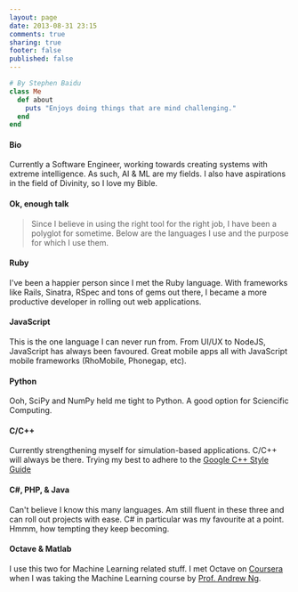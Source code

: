 ```yaml
---
layout: page
date: 2013-08-31 23:15
comments: true
sharing: true
footer: false
published: false
---
```


~~~ ruby
# By Stephen Baidu
class Me
  def about
    puts "Enjoys doing things that are mind challenging."
  end
end
~~~

#### Bio
Currently a Software Engineer, working towards creating systems with extreme intelligence. As such, AI & ML are my fields. I also have aspirations in the field of Divinity, so I love my Bible.

#### Ok, enough talk
>Since I believe in using the right tool for the right job, I have been a polyglot for sometime. Below are the languages I use and the purpose for which I use them.

#### Ruby
I've been a happier person since I met the Ruby language. With frameworks like Rails, Sinatra, RSpec and tons of gems out there, I became a more productive developer in rolling out web applications.

#### JavaScript
This is the one language I can never run from. From UI/UX to NodeJS, JavaScript has always been favoured. Great mobile apps all with JavaScript mobile frameworks (RhoMobile, Phonegap, etc).

#### Python
Ooh, SciPy and NumPy held me tight to Python. A good option for Sciencific Computing.

#### C/C++
Currently strengthening myself for simulation-based applications. C/C++ will always be there. Trying my best to adhere to the [Google C++ Style Guide](http://google-styleguide.googlecode.com/svn/trunk/cppguide.xml)

#### C#, PHP, & Java
Can't believe I know this many languages. Am still fluent in these three and can roll out projects with ease. C# in particular was my favourite at a point. Hmmm, how tempting they keep becoming.

#### Octave & Matlab
I use this two for Machine Learning related stuff. I met Octave on [Coursera](https://www.coursera.org/) when I was taking the Machine Learning course by [Prof. Andrew Ng](http://cs.stanford.edu/people/ang/).

